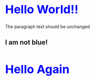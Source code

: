 <html>
   <head>
      <style>
      h1 {
         color: blue;
         font-size: 28pt;
      }
      body {
          background-image: url("https://raw.githubusercontent.com/beachbai000/Real-Website-12-3-18/master/Sun.JPG" 
         length=500 width= 500)
      }
      </style>
   </head>
   <body>
      <h1>Hello World!!</h1>
      <p>The paragraph text should be unchanged</p>
      <h2>I am not blue!</h2>
      <h1>Hello Again</h1>
   </body>
</html>
